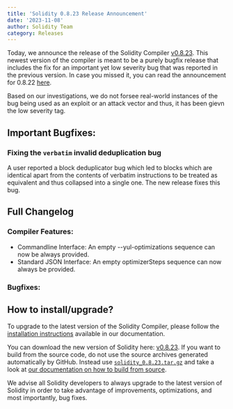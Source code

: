 ```yaml
---
title: 'Solidity 0.8.23 Release Announcement'
date: '2023-11-08'
author: Solidity Team
category: Releases
---
```


Today, we announce the release of the Solidity Compiler [v0.8.23](https://github.com/ethereum/solidity/releases/tag/v0.8.23). This newest version of the compiler is meant to be a purely bugfix release that includes the fix for an important yet low severity bug that was reported in the previous version. In case you missed it, you can read the announcement for 0.8.22 [here](https://soliditylang.org/blog/2023/10/25/solidity-0.8.22-release-announcement).

Based on our investigations, we do not forsee real-world instances of the bug being used as an exploit or an attack vector and thus, it has been gievn the low severity tag.

## Important Bugfixes:

### Fixing the `verbatim` invalid deduplication bug

A user reported a block deduplicator bug which led to blocks which are identical apart from the contents of verbatim instructions to be treated as equivalent and thus collapsed into a single one. The new release fixes this bug.

## Full Changelog

### Compiler Features:

* Commandline Interface: An empty --yul-optimizations sequence can now be always provided.
* Standard JSON Interface: An empty optimizerSteps sequence can now always be provided.

### Bugfixes:

## How to install/upgrade?

To upgrade to the latest version of the Solidity Compiler, please follow the [installation instructions](https://docs.soliditylang.org/en/v0.8.23/installing-solidity.html) available in our documentation.

You can download the new version of Solidity here: [v0.8.23](https://github.com/ethereum/solidity/releases/tag/v0.8.23). If you want to build from the source code, do not use the source archives generated automatically by GitHub. Instead use [`solidity_0.8.23.tar.gz`](https://github.com/ethereum/solidity/releases/download/v0.8.23/solidity_0.8.23.tar.gz) and take a look at [our documentation on how to build from source](https://docs.soliditylang.org/en/v0.8.23/installing-solidity.html#building-from-source).

We advise all Solidity developers to always upgrade to the latest version of Solidity in order to take advantage of improvements, optimizations, and most importantly, bug fixes.
